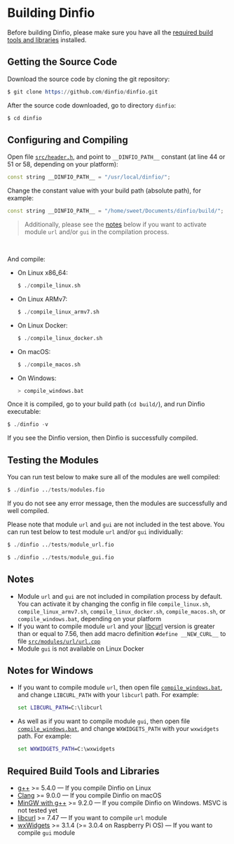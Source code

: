 # Building Dinfio

Before building Dinfio, please make sure you have all the [required build tools and libraries](#required-build-tools-and-libraries) installed.

## Getting the Source Code

Download the source code by cloning the git repository:
```s
$ git clone https://github.com/dinfio/dinfio.git
```

After the source code downloaded, go to directory `dinfio`:
```s
$ cd dinfio
```

## Configuring and Compiling

Open file [`src/header.h`](src/header.h), and point to  `__DINFIO_PATH__` constant (at line 44 or 51 or 58, depending on your platform):

``` cpp
const string __DINFIO_PATH__ = "/usr/local/dinfio/";
```

Change the constant value with your build path (absolute path), for example:

``` cpp
const string __DINFIO_PATH__ = "/home/sweet/Documents/dinfio/build/";
```

> Additionally, please see the [notes](#notes) below if you want to activate module `url` and/or `gui` in the compilation process.

<br>

And compile:

- On Linux x86_64:

    ```s
    $ ./compile_linux.sh
    ```
- On Linux ARMv7:

    ```s
    $ ./compile_linux_armv7.sh
    ```
- On Linux Docker:

    ```s
    $ ./compile_linux_docker.sh
    ```
- On macOS:

    ```s
    $ ./compile_macos.sh
    ```
- On Windows:

    ``` s
    > compile_windows.bat
    ```

Once it is compiled, go to your build path (`cd build/`), and run Dinfio executable:

``` s
$ ./dinfio -v
```

If you see the Dinfio version, then Dinfio is successfully compiled.

## Testing the Modules

You can run test below to make sure all of the modules are well compiled:

``` s
$ ./dinfio ../tests/modules.fio
```

If you do not see any error message, then the modules are successfully and well compiled.

Please note that module `url` and `gui` are not included in the test above. You can run test below to test module `url` and/or `gui` individually:

``` s
$ ./dinfio ../tests/module_url.fio
```
``` s
$ ./dinfio ../tests/module_gui.fio
```

## Notes

- Module `url` and `gui` are not included in compilation process by default. You can activate it by changing the config in file `compile_linux.sh`, `compile_linux_armv7.sh`, `compile_linux_docker.sh`, `compile_macos.sh`, or `compile_windows.bat`, depending on your platform
- If you want to compile module `url` and your [libcurl](https://curl.se/libcurl/) version is greater than or equal to 7.56, then add macro definition `#define __NEW_CURL__` to file [`src/modules/url/url.cpp`](src/modules/url/url.cpp)
- Module `gui` is not available on Linux Docker

## Notes for Windows

- If you want to compile module `url`, then open file [`compile_windows.bat`](compile_windows.bat), and change `LIBCURL_PATH` with your `libcurl` path. For example:

    ``` bat
    set LIBCURL_PATH=C:\libcurl
    ```
- As well as if you want to compile module `gui`, then open file [`compile_windows.bat`](compile_windows.bat), and change `WXWIDGETS_PATH` with your `wxwidgets` path. For example:

    ``` bat
    set WXWIDGETS_PATH=C:\wxwidgets
    ```

## Required Build Tools and Libraries

- [g++](https://gcc.gnu.org/) >= 5.4.0 &mdash; If you compile Dinfio on Linux
- [Clang](https://clang.llvm.org/) >= 9.0.0 &mdash; If you compile Dinfio on macOS
- [MinGW with g++](https://sourceforge.net/projects/mingw/) >= 9.2.0 &mdash; If you compile Dinfio on Windows. MSVC is not tested yet
- [libcurl](https://curl.se/libcurl/) >= 7.47 &mdash; If you want to compile `url` module
- [wxWidgets](https://www.wxwidgets.org/) >= 3.1.4 (>= 3.0.4 on Raspberry Pi OS) &mdash; If you want to compile `gui` module
